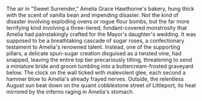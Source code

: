 The air in "Sweet Surrender," Amelia Grace Hawthorne's bakery, hung thick with the scent of vanilla bean and impending disaster.  Not the kind of disaster involving exploding ovens or rogue flour bombs, but the far more terrifying kind involving a three-tiered, fondant-covered monstrosity that Amelia had painstakingly crafted for the Mayor's daughter's wedding.  It was supposed to be a breathtaking cascade of sugar roses, a confectionary testament to Amelia's renowned talent.  Instead, one of the supporting pillars, a delicate spun-sugar creation disguised as a twisted vine, had snapped, leaving the entire top tier precariously tilting, threatening to send a miniature bride and groom tumbling into a buttercream-frosted graveyard below.  The clock on the wall ticked with malevolent glee, each second a hammer blow to Amelia's already frayed nerves.  Outside, the relentless August sun beat down on the quaint cobblestone street of  Littleport, its heat mirrored by the inferno raging in Amelia's stomach.
